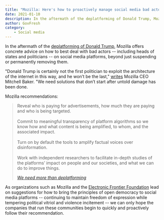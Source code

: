 ```yaml
---
title: "Mozilla: Here's how to proactively manage social media bad actors, including politicians"
date: 2021-01-10
description: In the aftermath of the deplatforming of Donald Trump, Mozilla offers concrete advice on how to best deal with bad actors -- including heads of states and politicians -- on social media platforms, beyond just suspending or permanently removing them.
author: GovFresh
category:
    - Social media
---
```


<!-- image {"id":25545,"sizeSlug":"large","linkDestination":"none"} -->
<figure class="wp-block-image size-large"></figure>
<!-- /image -->

<!-- paragraph -->
<p>In the aftermath of the <a href="https://govfresh.com/2021/01/twitter-permanently-suspends-realdonaldtrump/">deplatforming of Donald Trump</a>, Mozilla offers concrete advice on how to best deal with bad actors -- including heads of states and politicians -- on social media platforms, beyond just suspending or permanently removing them.</p>
<!-- /paragraph -->

<!-- paragraph -->
<p>"Donald Trump is certainly not the first politician to exploit the architecture of the internet in this way, and he won’t be the last," <a href="https://blog.mozilla.org/blog/2021/01/08/we-need-more-than-deplatforming/">writes</a> Mozilla CEO Mitchell Baker. "We need solutions that don’t start after untold damage has been done.</p>
<!-- /paragraph -->

<!-- paragraph -->
<p>Mozilla recommendations:</p>
<!-- /paragraph -->

<!-- quote -->
<blockquote class="wp-block-quote"><p>Reveal who is paying for advertisements, how much they are paying and who is being targeted.<br><br>Commit to meaningful transparency of platform algorithms so we know how and what content is being amplified, to whom, and the associated impact.<br><br>Turn on by default the tools to amplify factual voices over disinformation.<br><br>Work with independent researchers to facilitate in-depth studies of the platforms’ impact on people and our societies, and what we can do to improve things.</p><cite><a href="https://blog.mozilla.org/blog/2021/01/08/we-need-more-than-deplatforming/">We need more than deplatforming</a></cite></blockquote>
<!-- /quote -->

<!-- paragraph -->
<p>As organizations such as Mozilla and the <a href="https://govfresh.com/2021/01/terms-of-use-applying-a-human-rights-framework-to-social-media-platforms/">Electronic Frontier Foundation</a> lead on suggestions for how to bring the principles of open democracy to social media platforms -- continuing to maintain freedom of expression while tempering political vitriol and violence incitement -- we can only hope the companies that run these communities begin to quickly and proactively follow their recommendation.</p>
<!-- /paragraph -->
